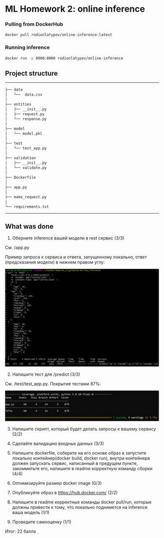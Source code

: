 # ML Homework 2: online inference

### Pulling from DockerHub
```bash
docker pull rodionlatypov/online-inference:latest
```
### Running inference
```bash
docker run -p 8000:8000 rodionlatypov/online-inference
```
## Project structure
------------

    ├── data
    │   └──  data.csv     
    │   
    ├── entities                   
    |   ├── __init__.py
    │   ├── request.py
    │   └── response.py
    |
    ├── model                      
    |   └── model.pkl      
    │
    ├── test                    
    │   └── test_app.py             
    │                                     
    ├── validation                 
    |   ├── __init__.py
    │   └── validate.py
    │ 
    ├── Dockerfile
    │
    ├── app.py 
    │
    ├── make_request.py 
    |
    └── requirements.txt
    
------------
## What was done

1) Оберните inference вашей модели в rest сервис (3/3)

См. /app.py

Пример запроса к сервиса и ответа, запущенному локально, ответ (предсказания модели) в нижнем правом углу:

![Post predict](https://github.com/made-ml-in-prod-2021/rodionlatypov/blob/homework2/online_inference/pics/post_predict.jpg)

2) Напишите тест для /predict  (3/3)

Cм. /test/test_app.py. Покрытие тестами 87%:

![Test coverage](https://github.com/made-ml-in-prod-2021/rodionlatypov/blob/homework2/online_inference/pics/test_coverage.jpg)

3) Напишите скрипт, который будет делать запросы к вашему сервису (2/2)

4) Сделайте валидацию входных данных (3/3)

5) Напишите dockerfile, соберите на его основе образ и запустите локально контейнер(docker build, docker run), внутри контейнера должен запускать сервис, написанный в предущем пункте, закоммитьте его, напишите в readme корректную команду сборки (4/4)

6) Оптимизируйте размер docker image (0/3)

7) Опубликуйте образ в https://hub.docker.com/ (2/2)

8) Напишите в readme корректные команды docker pull/run, которые должны привести к тому, что локально поднимется на inference ваша модель (1/1)

9) Проведите самооценку (1/1)

Итог: 22 балла


